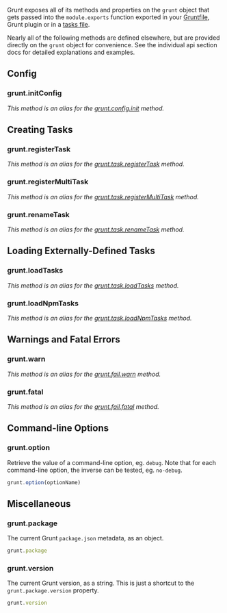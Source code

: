 Grunt exposes all of its methods and properties on the `grunt` object that gets passed into the `module.exports` function exported in your [Gruntfile](Getting-started), Grunt plugin or in a [tasks file](Creating-tasks).

Nearly all of the following methods are defined elsewhere, but are provided directly on the `grunt` object for convenience. See the individual api section docs for detailed explanations and examples.

## Config

### grunt.initConfig
_This method is an alias for the [grunt.config.init](grunt.config#grunt.config.init) method._


## Creating Tasks

### grunt.registerTask
_This method is an alias for the [grunt.task.registerTask](grunt.task#grunt.task.registerTask) method._

### grunt.registerMultiTask
_This method is an alias for the [grunt.task.registerMultiTask](grunt.task#grunt.task.registerMultiTask) method._

### grunt.renameTask
_This method is an alias for the [grunt.task.renameTask](grunt.task#grunt.task.renameTask) method._

## Loading Externally-Defined Tasks

### grunt.loadTasks
_This method is an alias for the [grunt.task.loadTasks](grunt.task#grunt.task.loadTasks) method._

### grunt.loadNpmTasks
_This method is an alias for the [grunt.task.loadNpmTasks](grunt.task#grunt.task.loadNpmTasks) method._


## Warnings and Fatal Errors

### grunt.warn
_This method is an alias for the [grunt.fail.warn](grunt.fail#grunt.fail.warn) method._

### grunt.fatal
_This method is an alias for the [grunt.fail.fatal](grunt.fail#grunt.fail.fatal) method._


## Command-line Options

### grunt.option
Retrieve the value of a command-line option, eg. `debug`. Note that for each command-line option, the inverse can be tested, eg. `no-debug`.

```js
grunt.option(optionName)
```

## Miscellaneous

### grunt.package
The current Grunt `package.json` metadata, as an object.

```js
grunt.package
```

### grunt.version
The current Grunt version, as a string. This is just a shortcut to the `grunt.package.version` property.

```js
grunt.version
```
